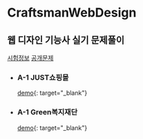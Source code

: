 # CraftsmanWebDesign

## 웹 디자인 기능사 실기 문제풀이

[시험정보](http://www.q-net.or.kr/crf005.do?id=crf00503&jmCd=7798) [공개문제](http://www.q-net.or.kr/cst006.do?id=cst00602&gSite=Q&gId=&brdId=Q006&code=1204&artlSeq=5199079)

- ### A-1 JUST쇼핑몰
    [demo](https://ppotatog.github.io/CraftsmanWebDesign/example01/){: target="_blank"}

- ### A-1 Green복지재단
    [demo](https://ppotatog.github.io/CraftsmanWebDesign/example02/){: target="_blank"}
